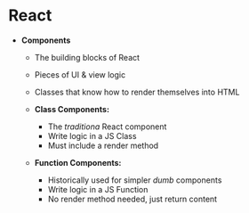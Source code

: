 # React

* **Components**
    - The building blocks of React
    - Pieces of UI & view logic
    - Classes that know how to render themselves into HTML
    
    - **Class Components:**
        - The *traditiona* React component
        - Write logic in a JS Class
        - Must include a render method

    - **Function Components:**
        - Historically used for simpler *dumb* components
        - Write logic in a JS Function
        - No render method needed, just return content
